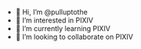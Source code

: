 - 👋 Hi, I’m @pulluptothe
- 👀 I’m interested in PIXIV
- 🌱 I’m currently learning PIXIV
- 💞️ I’m looking to collaborate on PIXIV
